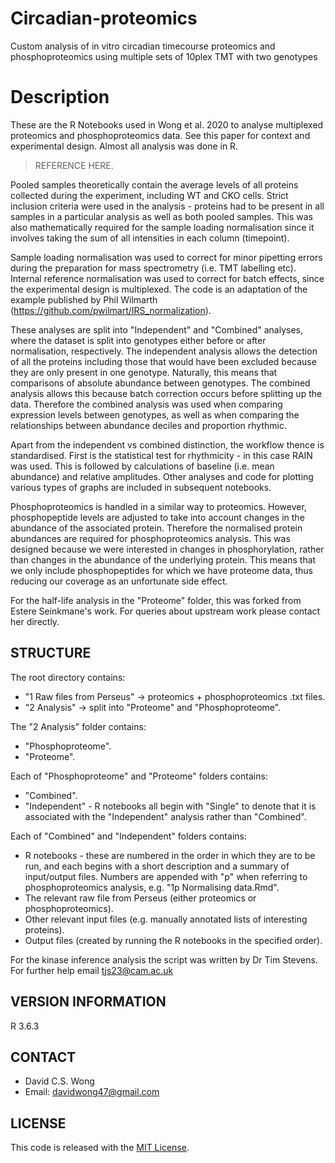 # Circadian-proteomics
Custom analysis of in vitro circadian timecourse proteomics and phosphoproteomics using multiple sets of 10plex TMT with two genotypes
 
# Description

These are the R Notebooks used in Wong et al. 2020 to analyse multiplexed proteomics and phosphoproteomics data. See this paper for context and experimental design. Almost all analysis was done in R.

>REFERENCE HERE.

Pooled samples theoretically contain the average levels of all proteins collected during the experiment, including WT and CKO cells. Strict inclusion criteria were used in the analysis - proteins had to be present in all samples in a particular analysis as well as both pooled samples. This was also mathematically required for the sample loading normalisation since it involves taking the sum of all intensities in each column (timepoint).

Sample loading normalisation was used to correct for minor pipetting errors during the preparation for mass spectrometry (i.e. TMT labelling etc). Internal reference normalisation was used to correct for batch effects, since the experimental design is multiplexed. The code is an adaptation of the example published by Phil Wilmarth (https://github.com/pwilmart/IRS_normalization).

These analyses are split into "Independent" and "Combined" analyses, where the dataset is split into genotypes either before or after normalisation, respectively. The independent analysis allows the detection of all the proteins including those that would have been excluded because they are only present in one genotype. Naturally, this means that comparisons of absolute abundance between genotypes. The combined analysis allows this because batch correction occurs before splitting up the data. Therefore the combined analysis was used when comparing expression levels between genotypes, as well as when comparing the relationships between abundance deciles and proportion rhythmic.

Apart from the independent vs combined distinction, the workflow thence is standardised. First is the statistical test for rhythmicity - in this case RAIN was used. This is followed by calculations of baseline (i.e. mean abundance) and relative amplitudes. Other analyses and code for plotting various types of graphs are included in subsequent notebooks.

Phosphoproteomics is handled in a similar way to proteomics. However, phosphopeptide levels are adjusted to take into account changes in the abundance of the associated protein. Therefore the normalised protein abundances are required for phosphoproteomics analysis. This was designed because we were interested in changes in phosphorylation, rather than changes in the abundance of the underlying protein. This means that we only include phosphopeptides for which we have proteome data, thus reducing our coverage as an unfortunate side effect.

For the half-life analysis in the "Proteome" folder, this was forked from Estere Seinkmane's work. For queries about upstream work please contact her directly.

## STRUCTURE

The root directory contains:
   * "1 Raw files from Perseus" -> proteomics + phosphoproteomics .txt files.
   * "2 Analysis" -> split into "Proteome" and "Phosphoproteome".
    
The "2 Analysis" folder contains:
   * "Phosphoproteome".
   * "Proteome".

Each of "Phosphoproteome" and "Proteome" folders contains:
   * "Combined".
   * "Independent" - R notebooks all begin with "Single" to denote that it is associated with the "Independent" analysis rather than "Combined".
    
Each of "Combined" and "Independent" folders contains:
   * R notebooks - these are numbered in the order in which they are to be run, and each begins with a short description and a summary of input/output files. Numbers are appended with "p" when referring to phosphoproteomics analysis, e.g. "1p Normalising data.Rmd".
   * The relevant raw file from Perseus (either proteomics or phosphoproteomics).
   * Other relevant input files (e.g. manually annotated lists of interesting proteins).
   * Output files (created by running the R notebooks in the specified order).
    
For the kinase inference analysis the script was written by Dr Tim Stevens. For further help email tjs23@cam.ac.uk

## VERSION INFORMATION

R 3.6.3

## CONTACT

* David C.S. Wong
* Email: davidwong47@gmail.com

## LICENSE

This code is released with the [MIT License](LICENSE).
